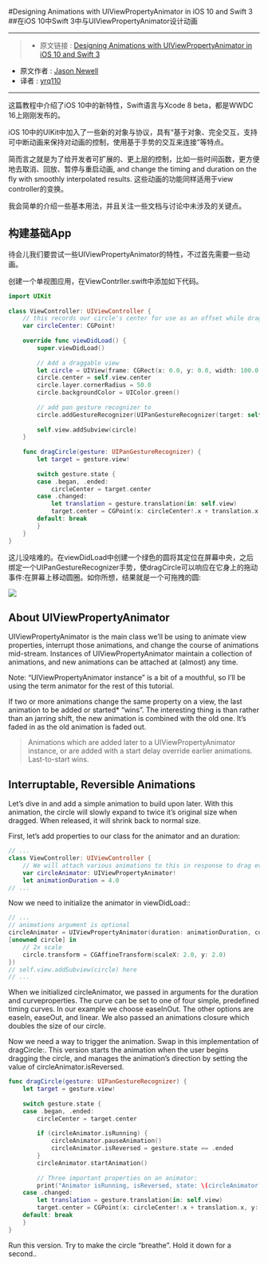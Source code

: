 #Designing Animations with UIViewPropertyAnimator in iOS 10 and Swift 3
##在iOS 10中Swift 3中与UIViewPropertyAnimator设计动画

***

>* 原文链接 : [Designing Animations with UIViewPropertyAnimator in iOS 10 and Swift 3](http://jamesonquave.com/blog/designing-animations-with-uiviewpropertyanimator-in-ios-10-and-swift-3/)
* 原文作者 : [Jason Newell](http://jamesonquave.com/blog/author/newell-jasonb/)
* 译者 : [yrq110](https://github.com/yrq110)

***

这篇教程中介绍了iOS 10中的新特性，Swift语言与Xcode 8 beta，都是WWDC 16上刚刚发布的。

iOS 10中的UIKit中加入了一些新的对象与协议，具有“基于对象、完全交互，支持可中断动画来保持对动画的控制，使用基于手势的交互来连接”等特点。

简而言之就是为了给开发者可扩展的、更上层的控制，比如一些时间函数，更方便地去取消、回放、暂停与重启动画, and change the timing and duration on the fly with smoothly interpolated results. 这些动画的功能同样适用于view controller的变换。

我会简单的介绍一些基本用法，并且关注一些文档与讨论中未涉及的关键点。

## 构建基础App

待会儿我们要尝试一些UIViewPropertyAnimator的特性，不过首先需要一些动画。

创建一个单视图应用，在ViewContrller.swift中添加如下代码。

```swift
import UIKit
 
class ViewController: UIViewController {
    // this records our circle's center for use as an offset while dragging
    var circleCenter: CGPoint!
     
    override func viewDidLoad() {
        super.viewDidLoad()
         
        // Add a draggable view
        let circle = UIView(frame: CGRect(x: 0.0, y: 0.0, width: 100.0, height: 100.0))
        circle.center = self.view.center
        circle.layer.cornerRadius = 50.0
        circle.backgroundColor = UIColor.green()
         
        // add pan gesture recognizer to
        circle.addGestureRecognizer(UIPanGestureRecognizer(target: self, action: #selector(self.dragCircle)))
         
        self.view.addSubview(circle)
    }
     
    func dragCircle(gesture: UIPanGestureRecognizer) {
        let target = gesture.view!
         
        switch gesture.state {
        case .began, .ended:
            circleCenter = target.center
        case .changed:
            let translation = gesture.translation(in: self.view)
            target.center = CGPoint(x: circleCenter!.x + translation.x, y: circleCenter!.y + translation.y)
        default: break
        }
    }
}
```
这儿没啥难的。在viewDidLoad中创建一个绿色的圆将其定位在屏幕中央，之后绑定一个UIPanGestureRecognizer手势，使dragCircle可以响应在它身上的拖动事件:在屏幕上移动圆圈。如你所想，结果就是一个可拖拽的圆:

![](http://i0.wp.com/jamesonquave.com/blog/wp-content/uploads/Rev-1.png?resize=432%2C702)

## About UIViewPropertyAnimator

UIViewPropertyAnimator is the main class we’ll be using to animate view properties, interrupt those animations, and change the course of animations mid-stream. Instances of UIViewPropertyAnimator maintain a collection of animations, and new animations can be attached at (almost) any time.

Note: “UIViewPropertyAnimator instance” is a bit of a mouthful, so I’ll be using the term animator for the rest of this tutorial.

If two or more animations change the same property on a view, the last animation to be added or started* “wins”. The interesting thing is than rather than an jarring shift, the new animation is combined with the old one. It’s faded in as the old animation is faded out.

> Animations which are added later to a UIViewPropertyAnimator instance, or are added with a start delay override earlier animations. Last-to-start wins.

## Interruptable, Reversible Animations

Let’s dive in and add a simple animation to build upon later. With this animation, the circle will slowly expand to twice it’s original size when dragged. When released, it will shrink back to normal size.

First, let’s add properties to our class for the animator and an duration:

```swift
// ...
class ViewController: UIViewController {
    // We will attach various animations to this in response to drag events
    var circleAnimator: UIViewPropertyAnimator!
    let animationDuration = 4.0
// ...
```

Now we need to initialize the animator in viewDidLoad::

```swift
// ...
// animations argument is optional
circleAnimator = UIViewPropertyAnimator(duration: animationDuration, curve: .easeInOut, animations: { 
[unowned circle] in
    // 2x scale
    circle.transform = CGAffineTransform(scaleX: 2.0, y: 2.0)
})
// self.view.addSubview(circle) here
// ...
```

When we initialized circleAnimator, we passed in arguments for the duration and curveproperties. The curve can be set to one of four simple, predefined timing curves. In our example we choose easeInOut. The other options are easeIn, easeOut, and linear. We also passed an animations closure which doubles the size of our circle.

Now we need a way to trigger the animation. Swap in this implementation of dragCircle:. This version starts the animation when the user begins dragging the circle, and manages the animation’s direction by setting the value of circleAnimator.isReversed.

```swift
func dragCircle(gesture: UIPanGestureRecognizer) {
    let target = gesture.view!
     
    switch gesture.state {
    case .began, .ended:
        circleCenter = target.center
         
        if (circleAnimator.isRunning) {
            circleAnimator.pauseAnimation()
            circleAnimator.isReversed = gesture.state == .ended
        }
        circleAnimator.startAnimation()
         
        // Three important properties on an animator:
        print("Animator isRunning, isReversed, state: \(circleAnimator.isRunning), \(circleAnimator.isReversed), \(circleAnimator.state)")
    case .changed:
        let translation = gesture.translation(in: self.view)
        target.center = CGPoint(x: circleCenter!.x + translation.x, y: circleCenter!.y + translation.y)
    default: break
    }
}
```

Run this version. Try to make the circle “breathe”. Hold it down for a second..
